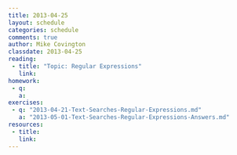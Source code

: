 ```yaml
---
title: 2013-04-25
layout: schedule
categories: schedule
comments: true
author: Mike Covington
classdate: 2013-04-25
reading:
 - title: "Topic: Regular Expressions"
   link:
homework:
 - q:
   a:
exercises:
 - q: "2013-04-21-Text-Searches-Regular-Expressions.md"
   a: "2013-05-01-Text-Searches-Regular-Expressions-Answers.md"
resources:
 - title: 
   link: 
---
```

